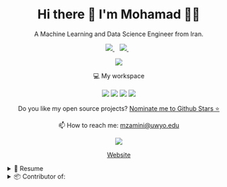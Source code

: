

<h1 align='center'>
  Hi there 👋 I'm Mohamad 👨‍💻
</h1>

<p align='center'>
  A Machine Learning and Data Science Engineer from Iran.
</p>



<p align='center'>
  
  <a href="https://www.linkedin.com/in/mohamad-zamini-70794646/">
    <img src="https://img.shields.io/badge/linkedin-%230077B5.svg?&style=for-the-badge&logo=linkedin&logoColor=white" />
  </a>&nbsp;&nbsp;
  <a href="https://instagram.com/_____m0hamad_____">
    <img src="https://img.shields.io/badge/instagram-%23E4405F.svg?&style=for-the-badge&logo=instagram&logoColor=white" />        
  </a>&nbsp;&nbsp;
  
</p>

<p align='center'>
  <a href="#"><img src="https://github-readme-stats.vercel.app/api?username=mzamini92&show_icons=true&theme=radical"></a>
</p>

<p align='center'>
  💻 My workspace<br/><br/>
  <img src="https://img.shields.io/badge/Ubuntu-E95420?logo=ubuntu&logoColor=white" />
  <img src="https://img.shields.io/badge/Cores-16-red" />
  <img src="https://img.shields.io/badge/RAM-256%20GB-red" />
  <img src="https://img.shields.io/badge/2x%20NVIDIA%20RTX%20A6000-96%20GB-red" />
</p>

<p align='center'>
  Do you like my open source projects? <a href='https://stars.github.com/nominate/'>Nominate me to Github Stars ⭐</a>
</p>

<!-- <details align='center'>
  <summary>:zap: My workspace specs</summary>
</details>-->

<p align='center'>
  📫 How to reach me: <a href='mailto:mzamini@uwyo.edu'>mzamini@uwyo.edu</a>
</p>


<p align='center'>
  <img src='https://img.shields.io/stackexchange/stackoverflow/r/7155334' />

  </p>
  <p align='center'>
  <a href='https://mzamini92.github.io' />Website</a>

  </p>

<details>
  <summary>📃 Resume</summary>


## Education

- 📖 **Bachelor's Degree**\
📆 2014 - 2016\
📍 **University of science and culture** - Tehran, Iran

- 📖 **Master's Degree**\
📆 2016 - 2018\
📍 **University of Tarbiat Modares** - Tehran, Iran
  
- 📖 **PhD Degree**\
📆 2020 - 2022\
📍 **University of North Dakota** - Grand Forks, USA
  
- 📖 **PhD Degree**\
📆 2022 - 2025\
📍 **University of Wyoming (Transferred Studnet)** - Laramie, USA 
  
## Experience

<img align="right" src="https://img.shields.io/badge/Xamarin%20Forms-3498DB?logo=xamarin&logoColor=white" />

- 👨‍💻 **NLP team leader**\
📆 2018 - 2019\
📍 **Lifeweb** - Tehran, Iran
  
<img align="right" src="https://img.shields.io/badge/Xamarin%20Forms-3498DB?logo=xamarin&logoColor=white" />

- 👨‍💻 **Digital innovation intern**\
📆 2022 - 2022\
📍 **Petrolern** - GA, USA
  
<img align="right" src="https://img.shields.io/badge/Xamarin%20Forms-3498DB?logo=xamarin&logoColor=white" />

## Skills

<img align="right" src="https://img.shields.io/badge/(My)SQL-4479A1?logo=mysql&logoColor=white" />
<img align="right" src="https://img.shields.io/badge/BASH-4EAA25?logo=gnu-bash&logoColor=white" />
<img align="right" src="https://img.shields.io/badge/PHP-777BB4?logo=php&logoColor=white" />
<img align="right" src="https://img.shields.io/badge/Python-3776AB?logo=python&logoColor=white" />
<img align="right" src="https://img.shields.io/badge/C++-00599C?logo=c%2B%2B&logoColor=white" />
<img align="right" src="https://img.shields.io/badge/C-A8B9CC?logo=c&logoColor=white" />

**Programming**

<img align="right" src="https://img.shields.io/badge/Arch-1793D1?logo=arch-linux&logoColor=white" />
<img align="right" src="https://img.shields.io/badge/Fedora-294172?logo=fedora&logoColor=white" />
<img align="right" src="https://img.shields.io/badge/Debian-A81D33?logo=debian&logoColor=white" />
<img align="right" src="https://img.shields.io/badge/Ubuntu-E95420?logo=ubuntu&logoColor=white" />
<img align="right" src="https://img.shields.io/badge/Windows-0078D6?logo=windows&logoColor=white" />

**Operating Systems**

<img align="right" src="https://img.shields.io/badge/English-blue?logo=data:image/svg%2bxml;base64,PHN2ZyB4bWxucz0iaHR0cDovL3d3dy53My5vcmcvMjAwMC9zdmciIGlkPSJmbGFnLWljb24tY3NzLWdiLWVuZyIgdmlld0JveD0iMCAwIDY0MCA0ODAiPgogIDxwYXRoIGZpbGw9IiNmZmYiIGQ9Ik0wIDBoNjQwdjQ4MEgweiIvPgogIDxwYXRoIGZpbGw9IiNjZTExMjQiIGQ9Ik0yODEuNiAwaDc2Ljh2NDgwaC03Ni44eiIvPgogIDxwYXRoIGZpbGw9IiNjZTExMjQiIGQ9Ik0wIDIwMS42aDY0MHY3Ni44SDB6Ii8+Cjwvc3ZnPgo=" />
<img align="right" src="https://img.shields.io/badge/farsi-mother%20tongue-green" />


</details>

<details>
  <summary>📦 Contributor of:</summary>
  
  

| Name                 | A short summary                              | Install   | Downloads |
| -------------------- | -------------------------------------------- | --------- | --------- |
| [pytorch_geometric](https://github.com/pyg-team/pytorch_geometric)   | project meant to give everyone access to a great chat based large language model.   | [![Nuget](https://img.shields.io/github/forks/pyg-team/pytorch_geometric?style=social)](https://img.shields.io/github/forks/pyg-team/pytorch_geometric?style=social) | [![Nuget](https://img.shields.io/github/stars/pyg-team/pytorch_geometric?style=social)](https://img.shields.io/github/stars/pyg-team/pytorch_geometric?style=social) |
| [Open-Assistant](https://github.com/LAION-AI/Open-Assistant)   | project meant to give everyone access to a great chat based large language model.   | [![Nuget](https://img.shields.io/github/forks/LAION-AI/Open-Assistant?style=social)](https://img.shields.io/github/forks/LAION-AI/Open-Assistant?style=social) | [![Nuget](https://img.shields.io/github/stars/LAION-AI/Open-Assistant?style=social)](https://img.shields.io/github/stars/LAION-AI/Open-Assistant?style=social) |
| [Gorilla](https://github.com/ShishirPatil/gorilla) | enables LLMs to use tools by invoking APIs.  | [![Nuget](https://img.shields.io/github/forks/ShishirPatil/gorilla?style=social)](https://img.shields.io/github/forks/ShishirPatil/gorilla?style=social) | [![Nuget](https://img.shields.io/github/stars/ShishirPatil/gorilla?style=social)](https://img.shields.io/github/stars/ShishirPatil/gorilla?style=social) |
| [ToolBench](https://github.com/OpenBMB/ToolBench) | construct open-source, large-scale, high-quality instruction tuning SFT data  | [![Nuget](https://img.shields.io/github/forks/OpenBMB/ToolBench?style=social)](https://img.shields.io/github/forks/OpenBMB/ToolBench?style=social) | [![Nuget](https://img.shields.io/github/stars/OpenBMB/ToolBench?style=social)](https://img.shields.io/github/stars/OpenBMB/ToolBench?style=social) |
<!-- | Content Cell         | Content Cell                                | link | link | -->
  
</details>
  

<!--
**alexandresanlim/alexandresanlim** is a ✨ _special_ ✨ repository because its `README.md` (this file) appears on your GitHub profile.

Here are some ideas to get you started:

- 🔭 I’m currently working on Explainability and interpretibility
- 🌱 I’m currently learning PyTorch
- 👯 I’m looking to collaborate on ...
- 🤔 I’m looking for help with ...
- 💬 Ask me about ...
- 📫 How to reach me: ...
- 😄 Pronouns: ...
- ⚡ Fun fact: ...
-->
